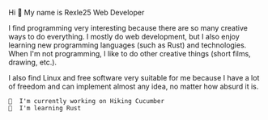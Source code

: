 Hi 👋 My name is Rexle25
Web Developer

I find programming very interesting because there are so many creative ways to do everything. I mostly do web development, but I also enjoy learning new programming languages (such as Rust) and technologies. When I'm not programming, I like to do other creative things (short films, drawing, etc.).

I also find Linux and free software very suitable for me because I have a lot of freedom and can implement almost any idea, no matter how absurd it is.

    🚀  I'm currently working on Hiking Cucumber
    🧠  I'm learning Rust
